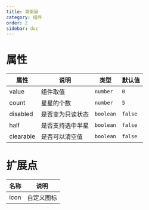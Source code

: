 ```yaml
---
title: 骨架屏
category: 组件
order: 2
sidebar: doc
---
```


# 属性

| 属性 | 说明 | 类型 | 默认值 |
| --- | --- | --- | --- |
| value | 组件取值 | `number` | `0` |
| count | 星星的个数 | `number` | `5` |
| disabled | 是否变为只读状态 | `boolean` | `false` |
| half | 是否支持选中半星 | `boolean` | `false` |
| clearable | 是否可以清空值 | `boolean` | `false` |

# 扩展点

| 名称 | 说明 |
| --- | --- |
| icon | 自定义图标 |
